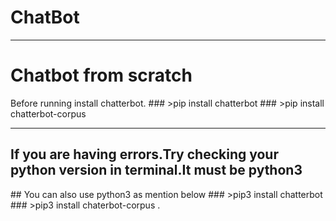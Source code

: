 # ChatBot
<hr>
<h1>Chatbot from scratch</h1>
Before running install chatterbot.
### >pip install chatterbot
### >pip install chatterbot-corpus
<hr>
<h2>If you are having errors.Try checking your python version in terminal.It must be python3</h2>
## You can also use python3 as mention below
### >pip3 install chatterbot
### >pip3 install chaterbot-corpus
.
